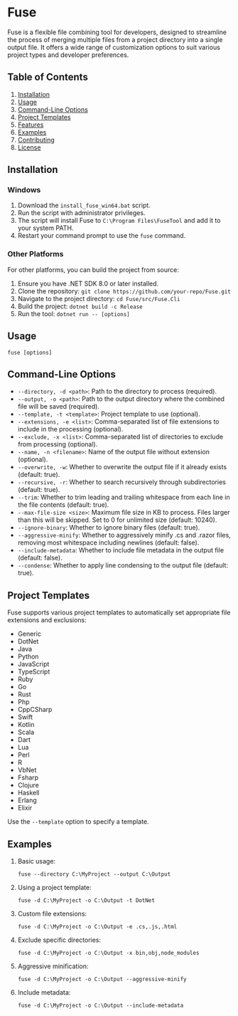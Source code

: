 # Fuse

Fuse is a flexible file combining tool for developers, designed to streamline the process of merging multiple files from a project directory into a single output file. It offers a wide range of customization options to suit various project types and developer preferences.

## Table of Contents

1. [Installation](#installation)
2. [Usage](#usage)
3. [Command-Line Options](#command-line-options)
4. [Project Templates](#project-templates)
5. [Features](#features)
6. [Examples](#examples)
7. [Contributing](#contributing)
8. [License](#license)

## Installation

### Windows

1. Download the `install_fuse_win64.bat` script.
2. Run the script with administrator privileges.
3. The script will install Fuse to `C:\Program Files\FuseTool` and add it to your system PATH.
4. Restart your command prompt to use the `fuse` command.

### Other Platforms

For other platforms, you can build the project from source:

1. Ensure you have .NET SDK 8.0 or later installed.
2. Clone the repository: `git clone https://github.com/your-repo/Fuse.git`
3. Navigate to the project directory: `cd Fuse/src/Fuse.Cli`
4. Build the project: `dotnet build -c Release`
5. Run the tool: `dotnet run -- [options]`

## Usage

```
fuse [options]
```

## Command-Line Options

- `--directory, -d <path>`: Path to the directory to process (required).
- `--output, -o <path>`: Path to the output directory where the combined file will be saved (required).
- `--template, -t <template>`: Project template to use (optional).
- `--extensions, -e <list>`: Comma-separated list of file extensions to include in the processing (optional).
- `--exclude, -x <list>`: Comma-separated list of directories to exclude from processing (optional).
- `--name, -n <filename>`: Name of the output file without extension (optional).
- `--overwrite, -w`: Whether to overwrite the output file if it already exists (default: true).
- `--recursive, -r`: Whether to search recursively through subdirectories (default: true).
- `--trim`: Whether to trim leading and trailing whitespace from each line in the file contents (default: true).
- `--max-file-size <size>`: Maximum file size in KB to process. Files larger than this will be skipped. Set to 0 for unlimited size (default: 10240).
- `--ignore-binary`: Whether to ignore binary files (default: true).
- `--aggressive-minify`: Whether to aggressively minify .cs and .razor files, removing most whitespace including newlines (default: false).
- `--include-metadata`: Whether to include file metadata in the output file (default: false).
- `--condense`: Whether to apply line condensing to the output file (default: true).

## Project Templates

Fuse supports various project templates to automatically set appropriate file extensions and exclusions:

- Generic
- DotNet
- Java
- Python
- JavaScript
- TypeScript
- Ruby
- Go
- Rust
- Php
- CppCSharp
- Swift
- Kotlin
- Scala
- Dart
- Lua
- Perl
- R
- VbNet
- Fsharp
- Clojure
- Haskell
- Erlang
- Elixir

Use the `--template` option to specify a template.

## Examples

1. Basic usage:
   ```
   fuse --directory C:\MyProject --output C:\Output
   ```

2. Using a project template:
   ```
   fuse -d C:\MyProject -o C:\Output -t DotNet
   ```

3. Custom file extensions:
   ```
   fuse -d C:\MyProject -o C:\Output -e .cs,.js,.html
   ```

4. Exclude specific directories:
   ```
   fuse -d C:\MyProject -o C:\Output -x bin,obj,node_modules
   ```

5. Aggressive minification:
   ```
   fuse -d C:\MyProject -o C:\Output --aggressive-minify
   ```

6. Include metadata:
   ```
   fuse -d C:\MyProject -o C:\Output --include-metadata
   ```
